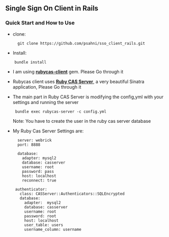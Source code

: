 ## Single Sign On Client in Rails

### Quick Start and How to Use

* clone:

  ```
    git clone https://github.com/psahni/sso_client_rails.git
  ```

* Install:
```
    bundle install
```

* I am using **[rubycas-client](https://github.com/rubycas/rubycas-client)** gem. Please Go through it

* Rubycas client uses **[Ruby CAS Server](https://github.com/rubycas/rubycas-server)**, a very beautiful Sinatra application, Please Go through it

* The main part in Ruby CAS Server is modifying the config,yml with your settings and running the server

   ```
    bundle exec rubycas-server -c config.yml
   ```

    Note: You have to create the user in the ruby cas server database

* My Ruby Cas Server Settings are:

    ```
      server: webrick
      port: 8888

      database:
        adapter: mysql2
        database: casserver
        username: root
        password: pass
        host: localhost
        reconnect: true

     authenticator:
       class: CASServer::Authenticators::SQLEncrypted
       database:
         adapter:  mysql2
         database: casserver
         username: root
         password: root
         host: localhost
         user_table: users
         username_column: username

    ```



